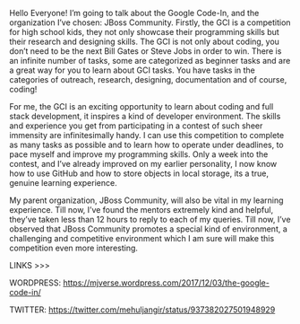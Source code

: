 Hello Everyone! I’m going to talk about the Google Code-In, and the organization I’ve chosen: JBoss Community. Firstly, the GCI
is a competition for high school kids, they not only showcase their programming skills but their research and designing skills.
The GCI is not only about coding, you don’t need to be the next Bill Gates or Steve Jobs in order to win. There is an infinite 
number of tasks, some are categorized as beginner tasks and are a great way for you to learn about GCI tasks. You have tasks in
the categories of outreach, research, designing, documentation and of course, coding!

For me, the GCI is an exciting opportunity to learn about coding and full stack development, it inspires a kind of developer 
environment. The skills and experience you get from participating in a contest of such sheer immensity are infinitesimally
handy. I can use this competition to complete as many tasks as possible and to learn how to operate under deadlines, to pace 
myself and improve my programming skills. Only a week into the contest, and I’ve already improved on my earlier personality, 
I now know how to use GitHub and how to store objects in local storage, its a true, genuine learning experience.

My parent organization, JBoss Community, will also be vital in my learning experience. Till now, I’ve found the mentors 
extremely kind and helpful, they’ve taken less than 12 hours to reply to each of my queries. Till now, I’ve observed that 
JBoss Community promotes a special kind of environment, a challenging and competitive environment which I am sure will make this
competition even more interesting.

LINKS >>>

WORDPRESS: https://mjverse.wordpress.com/2017/12/03/the-google-code-in/

TWITTER: https://twitter.com/mehuljangir/status/937382027501948929
